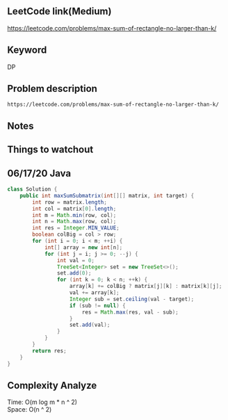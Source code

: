 ## LeetCode link(Medium)
https://leetcode.com/problems/max-sum-of-rectangle-no-larger-than-k/

## Keyword
DP

## Problem description
```
https://leetcode.com/problems/max-sum-of-rectangle-no-larger-than-k/
```



## Notes


## Things to watchout

## 06/17/20 Java

```java
class Solution {
    public int maxSumSubmatrix(int[][] matrix, int target) {
        int row = matrix.length;
        int col = matrix[0].length;
        int m = Math.min(row, col);
        int n = Math.max(row, col);
        int res = Integer.MIN_VALUE;
        boolean colBig = col > row;
        for (int i = 0; i < m; ++i) {
            int[] array = new int[n];
            for (int j = i; j >= 0; --j) {
                int val = 0;
                TreeSet<Integer> set = new TreeSet<>();
                set.add(0);
                for (int k = 0; k < n; ++k) {
                    array[k] += colBig ? matrix[j][k] : matrix[k][j];
                    val += array[k];
                    Integer sub = set.ceiling(val - target);
                    if (sub != null) {
                        res = Math.max(res, val - sub);
                    }
                    set.add(val);
                }
            }
        }
        return res;
    }
}

```
## Complexity Analyze
Time: O(m log m * n ^ 2)       \
Space: O(n ^ 2)